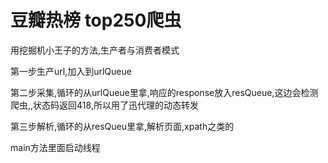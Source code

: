 # 豆瓣热榜 top250爬虫

用挖掘机小王子的方法,生产者与消费者模式

第一步生产url,加入到urlQueue

第二步采集,循环的从urlQueue里拿,响应的response放入resQueue,这边会检测爬虫,,状态码返回418,所以用了迅代理的动态转发

第三步解析,循环的从resQueu里拿,解析页面,xpath之类的

main方法里面启动线程
